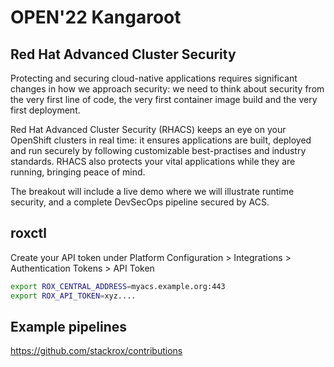 # OPEN'22 Kangaroot

## Red Hat Advanced Cluster Security

Protecting and securing cloud-native applications requires significant changes in how we approach security: we need to think about security from the very first line of code, the very first container image build and the very first deployment.

Red Hat Advanced Cluster Security (RHACS) keeps an eye on your OpenShift clusters in real time: it ensures applications are built, deployed and run securely by following customizable best-practises and industry standards. RHACS also protects your vital applications while they are running, bringing peace of mind.

The breakout will include a live demo where we will illustrate runtime security, and a complete DevSecOps pipeline secured by ACS.

## roxctl

Create your API token under Platform Configuration > Integrations > Authentication Tokens > API Token


```bash
export ROX_CENTRAL_ADDRESS=myacs.example.org:443
export ROX_API_TOKEN=xyz....
```

## Example pipelines

https://github.com/stackrox/contributions
